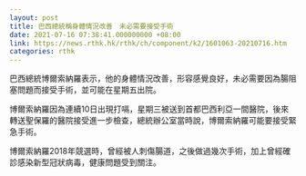```yaml
---
layout: post
title: 巴西總統稱身體情況改善　未必需要接受手術
date: 2021-07-16 07:38:41.000000000 +08:00
link: https://news.rthk.hk/rthk/ch/component/k2/1601063-20210716.htm
categories: rthk
---
```


巴西總統博爾索納羅表示，他的身體情況改善，形容感覺良好，未必需要因為腸阻塞問題而接受手術，並可能在星期五出院。

博爾索納羅因為連續10日出現打嗝，星期三被送到首都巴西利亞一間醫院，後來轉送聖保羅的醫院接受進一步檢查，總統辦公室當時說，博爾索納羅可能要接受緊急手術。

博爾索納羅2018年競選時，曾經被人刺傷腸道，之後做過幾次手術，加上曾經確診感染新型冠狀病毒，健康問題受到關注。
